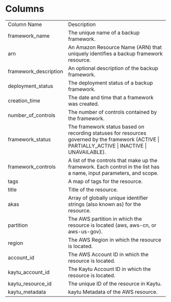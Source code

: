 # Columns  

<table>
	<tr><td>Column Name</td><td>Description</td></tr>
	<tr><td>framework_name</td><td>The unique name of a backup framework.</td></tr>
	<tr><td>arn</td><td>An Amazon Resource Name (ARN) that uniquely identifies a backup framework resource.</td></tr>
	<tr><td>framework_description</td><td>An optional description of the backup framework.</td></tr>
	<tr><td>deployment_status</td><td>The deployment status of a backup framework.</td></tr>
	<tr><td>creation_time</td><td>The date and time that a framework was created.</td></tr>
	<tr><td>number_of_controls</td><td>The number of controls contained by the framework.</td></tr>
	<tr><td>framework_status</td><td>The framework status based on recording statuses for resources governed by the framework (ACTIVE | PARTIALLY_ACTIVE | INACTIVE | UNAVAILABLE).</td></tr>
	<tr><td>framework_controls</td><td>A list of the controls that make up the framework. Each control in the list has a name, input parameters, and scope.</td></tr>
	<tr><td>tags</td><td>A map of tags for the resource.</td></tr>
	<tr><td>title</td><td>Title of the resource.</td></tr>
	<tr><td>akas</td><td>Array of globally unique identifier strings (also known as) for the resource.</td></tr>
	<tr><td>partition</td><td>The AWS partition in which the resource is located (aws, aws-cn, or aws-us-gov).</td></tr>
	<tr><td>region</td><td>The AWS Region in which the resource is located.</td></tr>
	<tr><td>account_id</td><td>The AWS Account ID in which the resource is located.</td></tr>
	<tr><td>kaytu_account_id</td><td>The Kaytu Account ID in which the resource is located.</td></tr>
	<tr><td>kaytu_resource_id</td><td>The unique ID of the resource in Kaytu.</td></tr>
	<tr><td>kaytu_metadata</td><td>kaytu Metadata of the AWS resource.</td></tr>
</table>